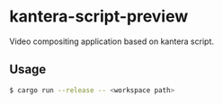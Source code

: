 # kantera-script-preview

Video compositing application based on kantera script.

## Usage

``` sh
$ cargo run --release -- <workspace path>
```
